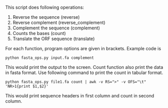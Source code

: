 This script does following operations:

1. Reverse the sequence (reverse)
2. Reverse complement (reverse_complement)
3. Complement the sequence (complement)
4. Counts the bases (count)
5. Translate the ORF sequence (translate)

For each function, program options are given in brackets. Example code is 

```
python fasta_ops.py input.fa complement
```
This would print the output to the screen. Count function also print the data in fasta format. Use following command to print the count in tabular format.

```
python fasta_ops.py file1.fa count | awk -v RS=">" -v OFS="\t" 'NR>1{print $1,$2}'
```
This would print sequence headers in first column and count in second column.
